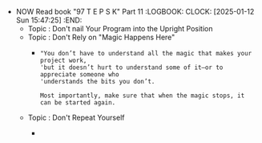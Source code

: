 - NOW Read book "97 T E P S K" Part 11
  :LOGBOOK:
  CLOCK: [2025-01-12 Sun 15:47:25]
  :END:
	- Topic : Don't nail Your Program into the Upright Position
	- Topic : Don't Rely on "Magic Happens Here"
		- ```apl
		  "You don’t have to understand all the magic that makes your project work,
		  'but it doesn’t hurt to understand some of it—or to appreciate someone who
		  'understands the bits you don’t.
		  
		  Most importantly, make sure that when the magic stops, it can be started again.
		  ```
	- Topic : Don't Repeat Yourself
		- ```apl
		  ```
